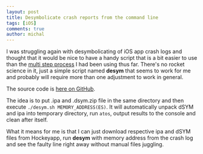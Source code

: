 ```yaml
---
layout: post
title: Desymbolicate crash reports from the command line
tags: [iOS]
comments: true
author: michal
---
```


I was struggling again with desymbolicating of iOS app crash logs and thought that it would be nice
to have a handy script that is a bit easier to use than the [multi step process](http://stackoverflow.com/a/4954949/59666) I had been using thus far. There's no rocket science in it,
 just a simple script named **desym** that seems to work for me and probably will require more than
 one adjustment to work in general.

The source code is [here on GitHub](https://github.com/bright/desym).

The idea is to put .ipa and .dsym.zip file in the same directory and then execute
```./desym.sh MEMORY_ADDRESS(ES)```. It will automatically unpack dSYM and ipa
into temporary directory, run ```atos```, output results to the console and clean after itself.

What it means for me is that I can just download respective ipa and dSYM files
from Hockeyapp, run **desym** with memory address from the crash log and
see the faulty line right away without manual files juggling.
